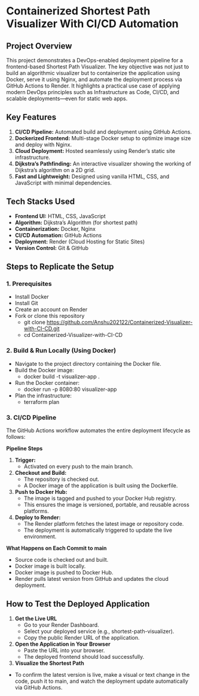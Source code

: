 # Containerized Shortest Path Visualizer With CI/CD Automation

## Project Overview
This project demonstrates a DevOps-enabled deployment pipeline for a frontend-based Shortest Path Visualizer. The key objective was not just to build an algorithmic visualizer but to containerize the application using Docker, serve it using Nginx, and automate the deployment process via GitHub Actions to Render. It highlights a practical use case of applying modern DevOps principles such as Infrastructure as Code, CI/CD, and scalable deployments—even for static web apps.


## Key Features
1. **CI/CD Pipeline:** Automated build and deployment using GitHub Actions.
2. **Dockerized Frontend:** Multi-stage Docker setup to optimize image size and deploy with Nginx.
3. **Cloud Deployment:** Hosted seamlessly using Render’s static site infrastructure.
4. **Dijkstra’s Pathfinding:** An interactive visualizer showing the working of Dijkstra’s algorithm on a 2D grid.
5. **Fast and Lightweight:** Designed using vanilla HTML, CSS, and JavaScript with minimal dependencies.


## Tech Stacks Used
* **Frontend UI:** HTML, CSS, JavaScript
* **Algorithm:** Dijkstra’s Algorithm (for shortest path)
* **Containerization:** Docker, Nginx
* **CI/CD Automation:** GitHub Actions
* **Deployment:** Render (Cloud Hosting for Static Sites)
* **Version Control:** Git & GitHub


## Steps to Replicate the Setup

### 1. Prerequisites

* Install Docker
* Install Git
* Create an account on Render
* Fork or clone this repository
  - git clone https://github.com/Anshu202122/Containerized-Visualizer-with-CI-CD.git
  - cd Containerized-Visualizer-with-CI-CD

### 2. Build & Run Locally (Using Docker)

* Navigate to the project directory containing the Docker file.
* Build the Docker image:
  - docker build -t visualizer-app .
* Run the Docker container:
  - docker run -p 8080:80 visualizer-app
* Plan the infrastructure:
  - terraform plan

 ### 3. CI/CD Pipeline

The GitHub Actions workflow automates the entire deployment lifecycle as follows:

**Pipeline Steps**
1. **Trigger:**
   - Activated on every push to the main branch.
2. **Checkout and Build:**
   - The repository is checked out.
   - A Docker image of the application is built using the Dockerfile.
3. **Push to Docker Hub:**
   - The image is tagged and pushed to your Docker Hub registry.
   - This ensures the image is versioned, portable, and reusable across platforms.
4. **Deploy to Render:**
   - The Render platform fetches the latest image or repository code.
   - The deployment is automatically triggered to update the live environment.

**What Happens on Each Commit to main**
* Source code is checked out and built.
* Docker image is built locally.
* Docker image is pushed to Docker Hub.
* Render pulls latest version from GitHub and updates the cloud deployment.


## How to Test the Deployed Application

1. **Get the Live URL**
   - Go to your Render Dashboard.
   - Select your deployed service (e.g., shortest-path-visualizer).
   - Copy the public Render URL of the application.
2. **Open the Application in Your Browser**
   - Paste the URL into your browser.
   - The deployed frontend should load successfully.
3. **Visualize the Shortest Path**

* To confirm the latest version is live, make a visual or text change in the code, push it to main, and watch the deployment update automatically via GitHub Actions.
